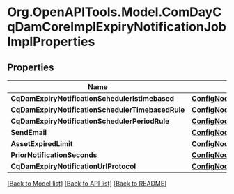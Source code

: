 # Org.OpenAPITools.Model.ComDayCqDamCoreImplExpiryNotificationJobImplProperties
## Properties

Name | Type | Description | Notes
------------ | ------------- | ------------- | -------------
**CqDamExpiryNotificationSchedulerIstimebased** | [**ConfigNodePropertyBoolean**](ConfigNodePropertyBoolean.md) |  | [optional] 
**CqDamExpiryNotificationSchedulerTimebasedRule** | [**ConfigNodePropertyString**](ConfigNodePropertyString.md) |  | [optional] 
**CqDamExpiryNotificationSchedulerPeriodRule** | [**ConfigNodePropertyInteger**](ConfigNodePropertyInteger.md) |  | [optional] 
**SendEmail** | [**ConfigNodePropertyBoolean**](ConfigNodePropertyBoolean.md) |  | [optional] 
**AssetExpiredLimit** | [**ConfigNodePropertyInteger**](ConfigNodePropertyInteger.md) |  | [optional] 
**PriorNotificationSeconds** | [**ConfigNodePropertyInteger**](ConfigNodePropertyInteger.md) |  | [optional] 
**CqDamExpiryNotificationUrlProtocol** | [**ConfigNodePropertyString**](ConfigNodePropertyString.md) |  | [optional] 

[[Back to Model list]](../README.md#documentation-for-models) [[Back to API list]](../README.md#documentation-for-api-endpoints) [[Back to README]](../README.md)

